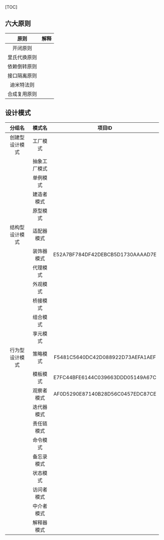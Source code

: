 [TOC]

## 六大原则

|     原则     | 解释 |
| :----------: | :--: |
|   开闭原则   |      |
| 里氏代换原则 |      |
| 依赖倒转原则 |      |
| 接口隔离原则 |      |
|  迪米特法则  |      |
| 合成复用原则 |      |



## 设计模式

|     分组名     |    模式名    |              项目ID              |
| :------------: | :----------: | :------------------------------: |
| 创建型设计模式 |   工厂模式   |                                  |
|                | 抽象工厂模式 |                                  |
|                |   单例模式   |                                  |
|                |  建造者模式  |                                  |
|                |   原型模式   |                                  |
| 结构型设计模式 |  适配器模式  |                                  |
|                |  装饰器模式  | E52A7BF784DF42DEBCB5D1730AAAAD7E |
|                |   代理模式   |                                  |
|                |   外观模式   |                                  |
|                |   桥接模式   |                                  |
|                |   组合模式   |                                  |
|                |   享元模式   |                                  |
| 行为型设计模式 |   策略模式   | F5481C5640DC42D088922D73AEFA1AEF |
|                |   模板模式   | E7FC44BFE6144C039663DDD05149A67C |
|                |  观察者模式  | AF0D5290E87140B28D56C0457EDC87CE |
|                |  迭代器模式  |                                  |
|                |  责任链模式  |                                  |
|                |   命令模式   |                                  |
|                |  备忘录模式  |                                  |
|                |   状态模式   |                                  |
|                |  访问者模式  |                                  |
|                |  中介者模式  |                                  |
|                |  解释器模式  |                                  |

